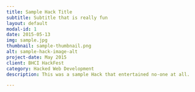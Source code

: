 ```yaml
---
title: Sample Hack Title
subtitle: Subtitle that is really fun
layout: default
modal-id: 1
date: 2015-05-13
img: sample.jpg
thumbnail: sample-thumbnail.png
alt: sample-hack-image-alt
project-date: May 2015
client: BHCI HackFest
category: Hacked Web Development
description: This was a sample Hack that entertained no-one at all.

---
```

